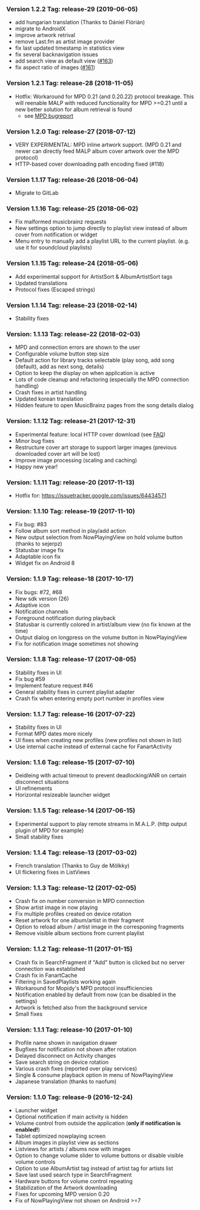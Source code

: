 ### Version 1.2.2 Tag: release-29 (2019-06-05)
* add hungarian translation (Thanks to Dániel Flórián)
* migrate to AndroidX
* improve artwork retrival
* remove Last.fm as artist image provider
* fix last updated timestamp in statistics view
* fix several backnavigation issues
* add search view as default view ([#163](https://gitlab.com/gateship-one/malp/issues/163))
* fix aspect ratio of images ([#161](https://gitlab.com/gateship-one/malp/issues/161))

### Version 1.2.1 Tag: release-28 (2018-11-05)
 * Hotfix: Workaround for MPD 0.21 (and 0.20.22) protocol breakage. This will reenable MALP with reduced functionality for MPD >=0.21 until a new better solution for album retrieval is found
   * see [MPD bugreport](https://github.com/MusicPlayerDaemon/MPD/issues/408)

### Version 1.2.0 Tag: release-27 (2018-07-12)
 * VERY EXPERIMENTAL: MPD inline artwork support. (MPD 0.21 and newer can directly feed MALP album cover artwork over the MPD protocol)
 * HTTP-based cover downloading path encoding fixed (#118)

### Version 1.1.17 Tag: release-26 (2018-06-04)
 * Migrate to GitLab

### Version 1.1.16 Tag: release-25 (2018-06-02)
 * Fix malformed musicbrainz requests
 * New settings option to jump directly to playlist view instead of album cover from notification or widget
 * Menu entry to manually add a playlist URL to the current playlist. (e.g. use it for soundcloud playlists)

### Version 1.1.15 Tag: release-24 (2018-05-06)
 * Add experimental support for ArtistSort & AlbumArtistSort tags
 * Updated translations
 * Protocol fixes (Escaped strings)

### Version 1.1.14 Tag: release-23 (2018-02-14)
 * Stability fixes

### Version: 1.1.13 Tag: release-22 (2018-02-03) ###
 * MPD and connection errors are shown to the user
 * Configurable volume button step size
 * Default action for library tracks selectable (play song, add song (default), add as next song, details)
 * Option to keep the display on when application is active
 * Lots of code cleanup and refactoring (especially the MPD connection handling)
 * Crash fixes in artist handling
 * Updated korean translation
 * Hidden feature to open MusicBrainz pages from the song details dialog

### Version: 1.1.12 Tag: release-21 (2017-12-31) ###
 * Experimental feature: local HTTP cover download (see [FAQ](https://github.com/gateship-one/malp/wiki/FAQ))
 * Minor bug fixes
 * Restructure cover art storage to support larger images (previous downloaded cover art will be lost)
 * Improve image processing (scaling and caching)
 * Happy new year!

### Version: 1.1.11 Tag: release-20 (2017-11-13) ###
 * Hotfix for: https://issuetracker.google.com/issues/64434571

### Version: 1.1.10 Tag: release-19 (2017-11-10) ###
 * Fix bug: #83
 * Follow album sort method in play/add action
 * New output selection from NowPlayingView on hold volume button (thanks to sejerpz)
 * Statusbar image fix
 * Adaptable icon fix
 * Widget fix on Android 8

### Version: 1.1.9 Tag: release-18 (2017-10-17) ###
 * Fix bugs: #72, #68
 * New sdk version (26)
 * Adaptive icon
 * Notification channels
 * Foreground notification during playback
 * Statusbar is currently colored in artist/album view (no fix known at the time)
 * Output dialog on longpress on the volume button in NowPlayingView
 * Fix for notification image sometimes not showing

### Version: 1.1.8 Tag: release-17 (2017-08-05) ###
 * Stability fixes in UI
 * Fix bug #59
 * Implement feature request #46
 * General stability fixes in current playlist adapter
 * Crash fix when entering empty port number in profiles view

### Version: 1.1.7 Tag: release-16 (2017-07-22) ###
 * Stability fixes in UI
 * Format MPD dates more nicely
 * UI fixes when creating new profiles (new profiles not shown in list)
 * Use internal cache instead of external cache for FanartActivity

### Version: 1.1.6 Tag: release-15 (2017-07-10) ###
 * Deidleing with actual timeout to prevent deadlocking/ANR on certain disconnect situations
 * UI refinements
 * Horizontal resizeable launcher widget

### Version: 1.1.5 Tag: release-14 (2017-06-15) ###
 * Experimental support to play remote streams in M.A.L.P. (http output plugin of MPD for example)
 * Small stability fixes

### Version: 1.1.4 Tag: release-13 (2017-03-02) ###
 * French translation (Thanks to Guy de Mölkky)
 * UI flickering fixes in ListViews 

### Version: 1.1.3 Tag: release-12 (2017-02-05) ###
 * Crash fix on number conversion in MPD connection
 * Show artist image in now playing
 * Fix multiple profiles created on device rotation
 * Reset artwork for one album/artist in their fragment
 * Option to reload album / artist image in the corresponing fragments
 * Remove visible album sections from current playlist

### Version: 1.1.2 Tag: release-11 (2017-01-15) ###
 * Crash fix in SearchFragment if "Add" button is clicked but no server connection was established
 * Crash fix in FanartCache 
 * Filtering in SavedPlaylists working again
 * Workaround for Mopidy's MPD protocol insufficiencies
 * Notification enabled by default from now (can be disabled in the settings)
 * Artwork is fetched also from the background service
 * Small fixes

### Version: 1.1.1 Tag: release-10 (2017-01-10) ###
 * Profile name shown in navigation drawer
 * Bugfixes for notification not shown after rotation
 * Delayed disconnect on Activity changes
 * Save search string on device rotation
 * Various crash fixes (reported over play services)
 * Single & consume playback option in menu of NowPlayingView
 * Japanese translation (thanks to naofum)

### Version: 1.1.0 Tag: release-9 (2016-12-24) ###
 * Launcher widget
 * Optional notification if main activity is hidden
 * Volume control from outside the application (**only if notification is enabled!**)
 * Tablet optimized nowplaying screen
 * Album images in playlist view as sections
 * Listviews for artists / albums now with images
 * Option to change volume slider to volume buttons or disable visible volume controls
 * Option to use AlbumArtist tag instead of artist tag for artists list
 * Save last used search type in SearchFragment
 * Hardware buttons for volume control repeating
 * Stabilization of the Artwork downloading
 * Fixes for upcoming MPD version 0.20
 * Fix of NowPlayingView not shown on Android >=7
